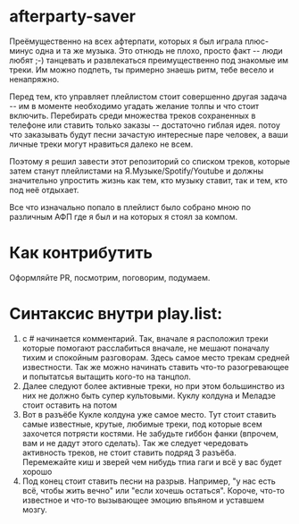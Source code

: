# afterparty-saver
Преёмущественно на всех афтерпати, которых я был играла плюс-минус одна и та же музыка. Это отнюдь не плохо, просто факт -- люди любят ;-) танцевать и развлекаться преимущественно под знакомые им треки. Им можно подпеть, ты примерно знаешь ритм, тебе весело и ненапряжно. 

Перед тем, кто управляет плейлистом стоит совершенно другая задача -- им в моменте необходимо угадать желание толпы и что стоит включить. Перебирать среди множества треков сохраненных в телефоне или ставить только заказы -- достаточно гиблая идея. потоу что заказывать будут песни зачастую интересные паре человек, а ваши личные треки могут нравиться далеко не всем. 

Поэтому я решил завести этот репозиторий со списком треков, которые затем станут плейлистами на Я.Музыке/Spotify/Youtube и должны значительно упростить жизнь как тем, кто музыку ставит, так и тем, кто под неё отдыхает.

Все что изначально попало в плейлист было собрано мною по различным АФП где я был и на которых я стоял за компом. 

# Как контрибутить
Оформляйте PR, посмотрим, поговорим, подумаем.

# Синтаксис внутри play.list:

1. с # начинается комментарий. Так, вначале я расположил треки которые помогают расслабиться вначале, не мешают поначалу тихим и спокойным разговорам. Здесь самое место трекам средней известности. Так же можно начинать ставить что-то разогревающее и попытатсья вытащить кого-то на танцпол.
2. Далее следуют более активные треки, но при этом большинство из них не должно быть супер культовыми. Куклу колдуна и Меладзе стоит оставить на потом
3. Вот в разъёбе Кукле колдуна уже самое место. Тут стоит ставить самые известные, крутые, любимые треки, под которые всем захочется потрясти костями. Не забудьте гиббон фанки (впрочем, вам и не дадут этого сделать). Так же следует чередовать активность треков, не стоит ставить подряд 3 разъёба. Перемежайте киш и зверей чем нибудь тпиа гаги и всё у вас будет хорошо
4. Под конец стоит ставить песни на разрыв. Например, "у нас есть всё, чтобы жить вечно" или "если хочешь остаться". Короче, что-то известное и что-то вызывающее эмоцию впьяном и уставшем мозгу.
